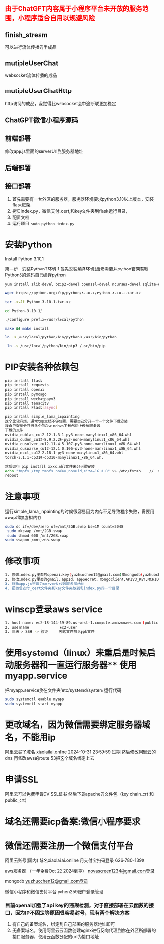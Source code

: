 ## <font color='red'>由于ChatGPT内容属于小程序平台未开放的服务范围，小程序适合自用以规避风险</font>

## finish_stream 
可以进行流体传播的半成品 

## mutipleUserChat
websocket流体传播的成品

## mutipleUserChatHttp
http访问的成品，我觉得比websocket会中途断联更加稳定

## ChatGPT微信小程序源码
前端部署
-----------------------------------
修改app.js里面的serverUrl到服务器地址

后端部署
-----------------------------
## 接口部署
1. 首先需要有一台外区的服务器，服务器环境要求python3.10以上版本，安装flask框架
2. 拷贝index.py，微信支付_cert,和key文件夹到flask运行目录，
3. 配置文档
4. 运行项目 `sudo python index.py`

# 安装Python
Install Python 3.10.1

第一步：安装Python3环境
1.首先安装编译环境(后续需要从python官网获取Python3的源码自己编译python
```bash
yum install zlib-devel bzip2-devel openssl-devel ncurses-devel sqlite-devel readline-devel tk-devel gcc make

wget https://python.org/ftp/python/3.10.1/Python-3.10.1.tar.xz

tar -xvJf Python-3.10.1.tar.xz 

cd Python-3.10.1/

./configure prefix=/usr/local/python

make && make install

ln -s /usr/local/python/bin/python3 /usr/bin/python

 ln -s /usr/local/python/bin/pip3 /usr/bin/pip
```

# PIP安装各种依赖包

```bash
pip install flask
pip install requests
pip install openai
pip install pymongo
pip install wechatpayv3
pip install tenacity
pip install Flask[async]
```

```bash
pip install simple_lama_inpainting
这个比较麻烦，通常tmp文档不够位置，需要自己分开一个一个文件下载安装
我自己就是分开很多个包在windows下载然后上传给服务器
下载的文件
nvidia_cublas_cu12-12.1.3.1-py3-none-manylinux1_x86_64.whl
nvidia_cudnn_cu12-8.9.2.26-py3-none-manylinux1_x86_64.whl
nvidia_cusolver_cu12-11.4.5.107-py3-none-manylinux1_x86_64.whl
nvidia_cusparse_cu12-12.1.0.106-py3-none-manylinux1_x86_64.whl
nvidia_nccl_cu12-2.18.1-py3-none-manylinux1_x86_64.whl
torch-2.1.1-cp310-cp310-manylinux1_x86_64.whl

然后运行 pip install xxxx.whl文件来分步骤安装
echo "tmpfs /tmp tmpfs nodev,nosuid,size=1G 0 0" >> /etc/fstab    //  将/tmp文件更改为1G的空间
reboot
```

# 注意事项
运行simple_lama_inpainting的时候很容易因为内存不足导致程序失败，需要用swap增加虚拟内存
```bash
sudo dd if=/dev/zero of=/mnt/2GB.swap bs=1M count=2048
 sudo mkswap /mnt/2GB.swap
 sudo chmod 600 /mnt/2GB.swap
sudo swapon /mnt/2GB.swap
```

# 修改事项
```bash
1. 修改index.py里面的openai.key(yuzhuochen12@gmail.com)和mongodb(yuzhuochen12@gmail.com)
2. 修改index.py里面的gmail，appId，appSecret，mongoclient,APIV3_KEY,MCHID,CERT_SERIAL_NO,NOTIFY_URL（填写 "服务器/notify比如https://xiaolailai.online/notify）
3. 修改app.js里面的serverUrl到服务器地址
4. 把微信支付_cert文件夹和key文件夹放到和index.py同一个目录
```

# winscp登录aws service
```bash
1. host name: ec2-18-144-59-89.us-west-1.compute.amazonaws.com (public IPv4 DNS)
2. username              ec2-user
3. 高级-> SSH -> 验证     密匙文件放入ppk文件
```

# 使用systemd（linux）来重启是时候启动服务器和一直运行服务器** 使用myapp.service
把myapp.service放在文件夹/etc/systemd/system
运行代码

```bash
sudo systemctl enable myapp
sudo systemctl start myapp
```

# 更改域名，因为微信需要绑定服务器域名，不能用ip
阿里云买了域名 
xiaolailai.online
2024-10-31 23:59:59 过期
然后修改阿里云的dns 再修改aws的route 53把这个域名绑定上去

# 申请SSL
阿里云可以免费申请DV SSL证书
然后下载apache的文件包（key chain_crt 和public_crt）

# 域名还需要icp备案:微信小程序要求
# 微信还需要注册一个微信支付平台

阿里云账号(国内) 域名xiaolailai.online
用支付宝扫码登录 626-780-1390

aws服务器 （一年免费Oct 22 2024到期）
novascreen1234@gmail.com登录

mongodb
yuzhuochen12@gmail.com登录

微信小程序和微信支付平台 
ychen259账户登录管理

### 目前openai加强了api key的违规检测，对于直接部署在云函数的接口，因为IP不固定等原因很容易封号，现有两个解决方案
1. 有自己的备案域名，绑定到自己部署的服务器地址即可
2. 无备案域名，使用阿里云云函数创建nginx进行反向代理到你在外区所部署的接口服务器，使用云函数分配的url为接口地址

